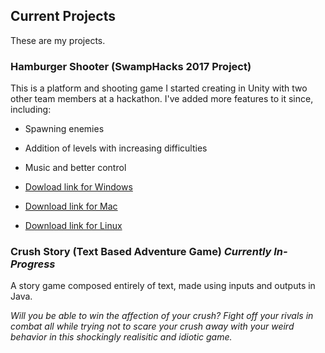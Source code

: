 ## Current Projects

These are my projects. 

### Hamburger Shooter (SwampHacks 2017 Project)

This is a platform and shooting game I started creating in Unity with two other team members at a hackathon.
I've added more features to it since, including:

* Spawning enemies

* Addition of levels with increasing difficulties

* Music and better control
* [Dowload link for Windows](https://www.dropbox.com/s/tji0ds4q18n2jbd/For%20Windows.zip?dl=0)
* [Download link for Mac](https://www.dropbox.com/s/tk692a3w4d8c7ls/For%20Apple.zip?dl=0)
* [Download link for Linux](https://www.dropbox.com/s/ilu28g7inap787w/For%20Linux.zip?dl=0)


### Crush Story (Text Based Adventure Game) *Currently In-Progress*

A story game composed entirely of text, made using inputs and outputs in Java.

*Will you be able to win the affection of your crush? Fight off your rivals in combat 
all while trying not to scare your crush away with your weird behavior in this shockingly 
realisitic and idiotic game.*


